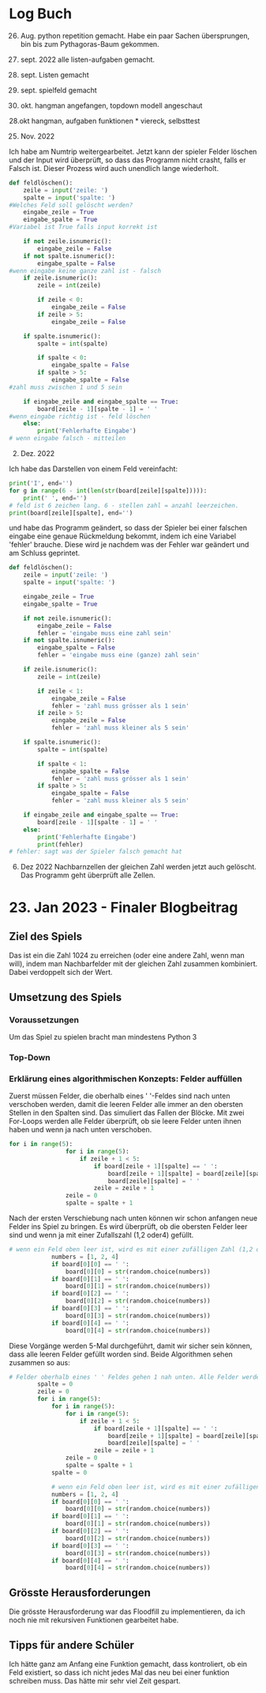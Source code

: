 # Log Buch


26. Aug. 
python repetition gemacht. Habe ein paar Sachen übersprungen, bin bis zum Pythagoras-Baum gekommen.


2. sept. 2022
alle listen-aufgaben gemacht. 


8. sept.
Listen gemacht


16. sept.
spielfeld gemacht

21. okt.
hangman angefangen, topdown modell angeschaut

28.okt 
hangman, aufgaben funktionen * viereck, selbsttest

25. Nov. 2022

Ich habe am Numtrip weitergearbeitet. Jetzt kann der spieler Felder löschen und der Input wird überprüft, so dass das Programm nicht crasht, falls er Falsch ist. Dieser Prozess wird auch unendlich lange wiederholt.

```py
def feldlöschen():
    zeile = input('zeile: ')
    spalte = input('spalte: ')
#Welches Feld soll gelöscht werden?
    eingabe_zeile = True
    eingabe_spalte = True
#Variabel ist True falls input korrekt ist

    if not zeile.isnumeric():
        eingabe_zeile = False
    if not spalte.isnumeric():
        eingabe_spalte = False
#wenn eingabe keine ganze zahl ist - falsch
    if zeile.isnumeric():
        zeile = int(zeile)

        if zeile < 0:
            eingabe_zeile = False
        if zeile > 5:
            eingabe_zeile = False

    if spalte.isnumeric():
        spalte = int(spalte)

        if spalte < 0:
            eingabe_spalte = False
        if spalte > 5:
            eingabe_spalte = False
#zahl muss zwischen 1 und 5 sein

    if eingabe_zeile and eingabe_spalte == True:
        board[zeile - 1][spalte - 1] = ' '
#wenn eingabe richtig ist - feld löschen
    else:
        print('Fehlerhafte Eingabe')
# wenn eingabe falsch - mitteilen

```

2. Dez. 2022

Ich habe das Darstellen von einem Feld vereinfacht:

```py
print('I', end='')
for g in range(6 - int(len(str(board[zeile][spalte])))):
    print(' ', end='')
# feld ist 6 zeichen lang. 6 - stellen zahl = anzahl leerzeichen.
print(board[zeile][spalte], end='')
```
und habe das Programm geändert, so dass der Spieler bei einer falschen eingabe eine genaue Rückmeldung bekommt, indem ich eine Variabel 'fehler' brauche. Diese wird je nachdem was der Fehler war geändert und am Schluss geprintet.

```py
def feldlöschen():
    zeile = input('zeile: ')
    spalte = input('spalte: ')

    eingabe_zeile = True
    eingabe_spalte = True

    if not zeile.isnumeric():
        eingabe_zeile = False
        fehler = 'eingabe muss eine zahl sein'
    if not spalte.isnumeric():
        eingabe_spalte = False
        fehler = 'eingabe muss eine (ganze) zahl sein'

    if zeile.isnumeric():
        zeile = int(zeile)

        if zeile < 1:
            eingabe_zeile = False
            fehler = 'zahl muss grösser als 1 sein'
        if zeile > 5:
            eingabe_zeile = False
            fehler = 'zahl muss kleiner als 5 sein'

    if spalte.isnumeric():
        spalte = int(spalte)

        if spalte < 1:
            eingabe_spalte = False
            fehler = 'zahl muss grösser als 1 sein'
        if spalte > 5:
            eingabe_spalte = False
            fehler = 'zahl muss kleiner als 5 sein'

    if eingabe_zeile and eingabe_spalte == True:
        board[zeile - 1][spalte - 1] = ' '
    else:
        print('Fehlerhafte Eingabe')
        print(fehler)
# fehler: sagt was der Spieler falsch gemacht hat
```


6. Dez 2022
Nachbarnzellen der gleichen Zahl werden jetzt auch gelöscht. Das Programm geht überprüft alle Zellen.



<h1>23. Jan 2023 - Finaler Blogbeitrag</h1>


<h2>Ziel des Spiels</h2>
Das ist ein die Zahl 1024 zu erreichen (oder eine andere Zahl, wenn man will), indem man Nachbarfelder mit der gleichen Zahl zusammen kombiniert. Dabei verdoppelt sich der Wert.

<h2>Umsetzung des Spiels</h2>

<h3>Voraussetzungen</h3>
Um das Spiel zu spielen bracht man mindestens Python 3

<h3>Top-Down</h3>

<h3>Erklärung eines algorithmischen Konzepts: Felder auffüllen</h3>
Zuerst müssen Felder, die oberhalb eines ' '-Feldes sind nach unten verschoben werden, damit die leeren Felder alle immer an den obersten Stellen in den Spalten sind. Das simuliert das Fallen der Blöcke. Mit zwei For-Loops werden alle Felder überprüft, ob sie leere Felder unten ihnen haben und wenn ja nach unten verschoben.

```py
for i in range(5):
                for i in range(5):
                    if zeile + 1 < 5:
                        if board[zeile + 1][spalte] == ' ':
                            board[zeile + 1][spalte] = board[zeile][spalte]
                            board[zeile][spalte] = ' '
                        zeile = zeile + 1
                zeile = 0
                spalte = spalte + 1
```

Nach der ersten Verschiebung nach unten können wir schon anfangen neue Felder ins Spiel zu bringen. Es wird überprüft, ob die obersten Felder leer sind und wenn ja mit einer Zufallszahl (1,2 oder4) gefüllt.

```py
# wenn ein Feld oben leer ist, wird es mit einer zufälligen Zahl (1,2 oder 4) gefüllt.
            numbers = [1, 2, 4]
            if board[0][0] == ' ':
                board[0][0] = str(random.choice(numbers))
            if board[0][1] == ' ':
                board[0][1] = str(random.choice(numbers))
            if board[0][2] == ' ':
                board[0][2] = str(random.choice(numbers))
            if board[0][3] == ' ':
                board[0][3] = str(random.choice(numbers))
            if board[0][4] == ' ':
                board[0][4] = str(random.choice(numbers))
```

Diese Vorgänge werden 5-Mal durchgeführt, damit wir sicher sein können, dass alle leeren Felder gefüllt worden sind. Beide Algorithmen sehen zusammen so aus:

```py
# Felder oberhalb eines ' ' Feldes gehen 1 nah unten. Alle Felder werden überprüft
        spalte = 0
        zeile = 0
        for i in range(5):
            for i in range(5):
                for i in range(5):
                    if zeile + 1 < 5:
                        if board[zeile + 1][spalte] == ' ':
                            board[zeile + 1][spalte] = board[zeile][spalte]
                            board[zeile][spalte] = ' '
                        zeile = zeile + 1
                zeile = 0
                spalte = spalte + 1
            spalte = 0

            # wenn ein Feld oben leer ist, wird es mit einer zufälligen Zahl (1,2 oder 4) gefüllt.
            numbers = [1, 2, 4]
            if board[0][0] == ' ':
                board[0][0] = str(random.choice(numbers))
            if board[0][1] == ' ':
                board[0][1] = str(random.choice(numbers))
            if board[0][2] == ' ':
                board[0][2] = str(random.choice(numbers))
            if board[0][3] == ' ':
                board[0][3] = str(random.choice(numbers))
            if board[0][4] == ' ':
                board[0][4] = str(random.choice(numbers))
```

<h2>Grösste Herausforderungen</h2>
Die grösste Herausforderung war das Floodfill zu implementieren, da ich noch nie mit rekursiven Funktionen gearbeitet habe.

<h2>Tipps für andere Schüler</h2>
Ich hätte ganz am Anfang eine Funktion gemacht, dass kontroliert, ob ein Feld existiert, so dass ich nicht jedes Mal das neu bei einer funktion schreiben muss. Das hätte mir sehr viel Zeit gespart.